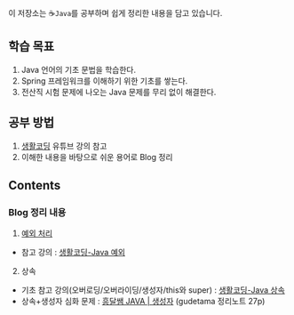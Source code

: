 이 저장소는 ☕`Java`를 공부하며 쉽게 정리한 내용을 담고 있습니다.
<br />

## 학습 목표
1. Java 언어의 기초 문법을 학습한다.
2. Spring 프레임워크를 이해하기 위한 기초를 쌓는다.
3. 전산직 시험 문제에 나오는 Java 문제를 무리 없이 해결한다.

## 공부 방법
1. [생활코딩](https://www.youtube.com/watch?v=HZL4iUUx4_E&list=PLuHgQVnccGMCrFJLxpjhE0N5tvOVxJuVB) 유튜브 강의 참고
2. 이해한 내용을 바탕으로 쉬운 용어로 Blog 정리

## Contents
### Blog 정리 내용
1. [예외 처리](https://hyeonstone.tistory.com/entry/Java-%EC%98%88%EC%99%B8-%EC%B2%98%EB%A6%AC-%EC%98%A4%EB%8B%B5%EB%85%B8%ED%8A%B8)
- 참고 강의 : [생활코딩-Java 예외](https://www.youtube.com/watch?v=HZL4iUUx4_E&list=PLuHgQVnccGMCrFJLxpjhE0N5tvOVxJuVB&index=1)
2. 상속
- 기초 참고 강의(오버로딩/오버라이딩/생성자/this와 super) : [생활코딩-Java 상속](https://www.youtube.com/watch?v=tsgJEm-pq2E&list=PLuHgQVnccGMA1bRSk_SZrXMngx5iq03cc&index=1)
- 상속+생성자 심화 문제 : [흥달쌤 JAVA | 생성자](https://www.youtube.com/watch?v=VUrCz2D-DJQ) (gudetama 정리노트 27p)
